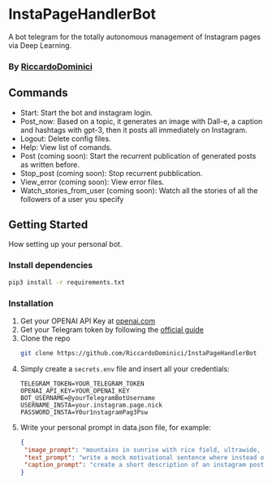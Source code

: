 # InstaPageHandlerBot
A bot telegram for the totally autonomous management of Instagram pages via Deep Learning.

### By [RiccardoDominici](https://github.com/RiccardoDominici)

## Commands
* Start: Start the bot and instagram login.
* Post_now: Based on a topic, it generates an image with Dall-e, a caption and hashtags with gpt-3, then it posts all immediately on Instagram. 
* Logout: Delete config files. 
* Help: View list of comands.
* Post (coming soon): Start the recurrent publication of generated posts as written before.
* Stop_post (coming soon): Stop recurrent pubblication.
* View_error (coming soon): View error files.
* Watch_stories_from_user (coming soon): Watch all the stories of all the followers of a user you specify

## Getting Started
How setting up your personal bot.

### Install dependencies
```sh
pip3 install -r requirements.txt
```

### Installation
1. Get your OPENAI API Key at [openai.com](https://platform.openai.com/overview)
2. Get your Telegram token by following the [official guide](https://core.telegram.org/bots#how-do-i-create-a-bot)
3. Clone the repo
   ```sh
   git clone https://github.com/RiccardoDominici/InstaPageHandlerBot
   ```
4. Simply create a ``` secrets.env ``` file and insert all your credentials:
    ```
    TELEGRAM_TOKEN=YOUR_TELEGRAM_TOKEN
    OPENAI_API_KEY=YOUR_OPENAI_KEY
    BOT_USERNAME=@yourTelegramBotUsername
    USERNAME_INSTA=your.instagram.page.nick
    PASSWORD_INSTA=Y0ur1nstagramPag3Psw
    ```
5. Write your personal prompt in data.json file, for example:
   ```json
   {
    "image_prompt": "mountains in sunrise with rice field, ultrawide, trees, river, and a road, oil painting style",
    "text_prompt": "write a mock motivational sentence where instead of motivating you jokingly insult your readers. do not use punctuation",
    "caption_prompt": "create a short description of an instagram post for a motivational page, add hashtags"
   }
   ```
